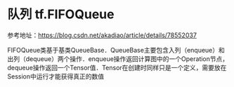 # 队列 tf.FIFOQueue
参考地址：https://blog.csdn.net/akadiao/article/details/78552037

FIFOQueue类基于基类QueueBase．QueueBase主要包含入列（enqueue）和出列（dequeue）两个操作．enqueue操作返回计算图中的一个Operation节点，dequeue操作返回一个Tensor值．Tensor在创建时同样只是一个定义，需要放在Session中运行才能获得真正的数值
